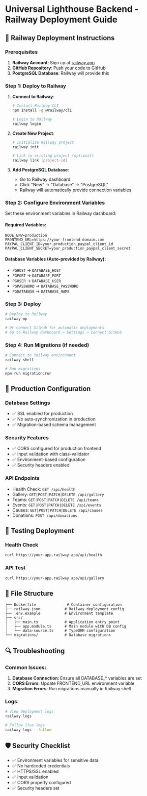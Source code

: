 # Universal Lighthouse Backend - Railway Deployment Guide

## 🚀 Railway Deployment Instructions

### Prerequisites
1. **Railway Account**: Sign up at [railway.app](https://railway.app)
2. **GitHub Repository**: Push your code to GitHub
3. **PostgreSQL Database**: Railway will provide this

### Step 1: Deploy to Railway

1. **Connect to Railway**:
   ```bash
   # Install Railway CLI
   npm install -g @railway/cli
   
   # Login to Railway
   railway login
   ```

2. **Create New Project**:
   ```bash
   # Initialize Railway project
   railway init
   
   # Link to existing project (optional)
   railway link [project-id]
   ```

3. **Add PostgreSQL Database**:
   - Go to Railway dashboard
   - Click "New" → "Database" → "PostgreSQL"
   - Railway will automatically provide connection variables

### Step 2: Configure Environment Variables

Set these environment variables in Railway dashboard:

#### Required Variables:
```
NODE_ENV=production
FRONTEND_URL=https://your-frontend-domain.com
PAYPAL_CLIENT_ID=your_production_paypal_client_id
PAYPAL_CLIENT_SECRET=your_production_paypal_client_secret
```

#### Database Variables (Auto-provided by Railway):
- `PGHOST` → `DATABASE_HOST`
- `PGPORT` → `DATABASE_PORT`
- `PGUSER` → `DATABASE_USER`
- `PGPASSWORD` → `DATABASE_PASSWORD`
- `PGDATABASE` → `DATABASE_NAME`

### Step 3: Deploy

```bash
# Deploy to Railway
railway up

# Or connect GitHub for automatic deployments
# Go to Railway dashboard → Settings → Connect GitHub
```

### Step 4: Run Migrations (if needed)

```bash
# Connect to Railway environment
railway shell

# Run migrations
npm run migration:run
```

## 🔧 Production Configuration

### Database Settings
- ✅ SSL enabled for production
- ✅ No auto-synchronization in production
- ✅ Migration-based schema management

### Security Features
- ✅ CORS configured for production frontend
- ✅ Input validation with class-validator
- ✅ Environment-based configuration
- ✅ Security headers enabled

### API Endpoints
- Health Check: `GET /api/health`
- Gallery: `GET|POST|PATCH|DELETE /api/gallery`
- Teams: `GET|POST|PATCH|DELETE /api/teams`
- Events: `GET|POST|PATCH|DELETE /api/events`
- Causes: `GET|POST|PATCH|DELETE /api/causes`
- Donations: `POST /api/donations`

## 🧪 Testing Deployment

### Health Check
```bash
curl https://your-app.railway.app/api/health
```

### API Test
```bash
curl https://your-app.railway.app/api/gallery
```

## 📁 File Structure
```
├── Dockerfile              # Container configuration
├── railway.json           # Railway deployment config
├── .env.example           # Environment template
├── src/
│   ├── main.ts            # Application entry point
│   ├── app.module.ts      # Main module with DB config
│   └── data-source.ts     # TypeORM configuration
└── migrations/            # Database migrations
```

## 🔍 Troubleshooting

### Common Issues:
1. **Database Connection**: Ensure all DATABASE_* variables are set
2. **CORS Errors**: Update FRONTEND_URL environment variable
3. **Migration Errors**: Run migrations manually in Railway shell

### Logs:
```bash
# View deployment logs
railway logs

# Follow live logs
railway logs --follow
```

## 🛡️ Security Checklist
- ✅ Environment variables for sensitive data
- ✅ No hardcoded credentials
- ✅ HTTPS/SSL enabled
- ✅ Input validation
- ✅ CORS properly configured
- ✅ Security headers set
